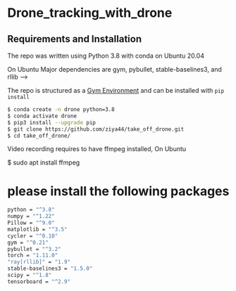 # Drone_tracking_with_drone
 
## Requirements and Installation

The repo was written using Python 3.8 with conda on  Ubuntu 20.04

On  Ubuntu
Major dependencies are gym, pybullet, stable-baselines3, and rllib
-->

The repo is structured as a [Gym Environment](https://github.com/openai/gym/blob/master/docs/creating-environments.md)
and can be installed with `pip install `

```bash
$ conda create -n drone python=3.8
$ conda activate drone
$ pip3 install --upgrade pip
$ git clone https://github.com/ziya44/take_off_drone.git
$ cd take_off_drone/
```


Video recording requires to have ffmpeg installed, On Ubuntu

$ sudo apt install ffmpeg


# please install the following packages
```bash
python = "^3.8"
numpy = "^1.22"
Pillow = "^9.0"
matplotlib = "^3.5"
cycler = "^0.10"
gym = "^0.21"
pybullet = "^3.2"
torch = "1.11.0"
"ray[rllib]" = "1.9"
stable-baselines3 = "1.5.0"
scipy = "^1.8"
tensorboard = "^2.9"
```
